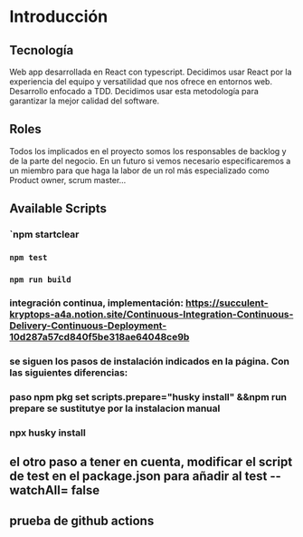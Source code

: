 # Introducción

## Tecnología

Web app desarrollada en React con typescript. Decidimos usar React por la experiencia del equipo y versatilidad que nos ofrece en entornos web.
Desarrollo enfocado a TDD. Decidimos usar esta metodología para garantizar la mejor calidad del software.

## Roles

Todos los implicados en el proyecto somos los responsables de backlog y de la parte del negocio. En un futuro si vemos necesario especificaremos a un miembro para que haga la labor de un rol más especializado como Product owner, scrum master...

## Available Scripts

### `npm startclear

### `npm test`

### `npm run build`

### integración continua, implementación: https://succulent-kryptops-a4a.notion.site/Continuous-Integration-Continuous-Delivery-Continuous-Deployment-10d287a57cd840f5be318ae64048ce9b

### se siguen los pasos de instalación indicados en la página. Con las siguientes diferencias:

### paso npm pkg set scripts.prepare="husky install" &&npm run prepare se sustitutye por la instalacion manual

### npx husky install

## el otro paso a tener en cuenta, modificar el script de test en el package.json para añadir al test --watchAll= false

## prueba de github actions
